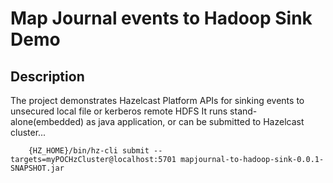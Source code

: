 # Map Journal events to Hadoop Sink Demo
## Description

The project demonstrates Hazelcast Platform APIs for sinking events to unsecured local file or kerberos remote HDFS It runs stand-alone(embedded) as java application, or can be submitted to Hazelcast cluster...
	
```
	{HZ_HOME}/bin/hz-cli submit --targets=myPOCHzCluster@localhost:5701 mapjournal-to-hadoop-sink-0.0.1-SNAPSHOT.jar
```
